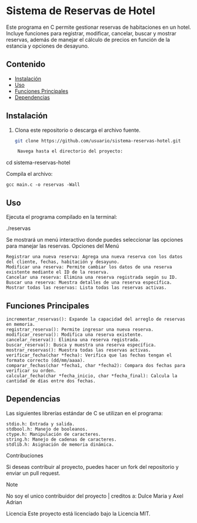 # Sistema de Reservas de Hotel

Este programa en C permite gestionar reservas de habitaciones en un hotel. Incluye funciones para registrar, modificar, cancelar, buscar y mostrar reservas, además de manejar el cálculo de precios en función de la estancia y opciones de desayuno.

## Contenido
- [Instalación](#instalación)
- [Uso](#uso)
- [Funciones Principales](#funciones-principales)
- [Dependencias](#dependencias)

## Instalación

1. Clona este repositorio o descarga el archivo fuente.
   ```bash
   git clone https://github.com/usuario/sistema-reservas-hotel.git

    Navega hasta el directorio del proyecto:

cd sistema-reservas-hotel

Compila el archivo:

    gcc main.c -o reservas -Wall

## Uso

Ejecuta el programa compilado en la terminal:

./reservas

Se mostrará un menú interactivo donde puedes seleccionar las opciones para manejar las reservas.
Opciones del Menú

    Registrar una nueva reserva: Agrega una nueva reserva con los datos del cliente, fechas, habitación y desayuno.
    Modificar una reserva: Permite cambiar los datos de una reserva existente mediante el ID de la reserva.
    Cancelar una reserva: Elimina una reserva registrada según su ID.
    Buscar una reserva: Muestra detalles de una reserva específica.
    Mostrar todas las reservas: Lista todas las reservas activas.

## Funciones Principales

    incrementar_reservas(): Expande la capacidad del arreglo de reservas en memoria.
    registrar_reserva(): Permite ingresar una nueva reserva.
    modificar_reserva(): Modifica una reserva existente.
    cancelar_reserva(): Elimina una reserva registrada.
    buscar_reserva(): Busca y muestra una reserva específica.
    mostrar_reservas(): Muestra todas las reservas activas.
    verificar_fecha(char *fecha): Verifica que las fechas tengan el formato correcto (dd/mm/aaaa).
    comparar_fechas(char *fecha1, char *fecha2): Compara dos fechas para verificar su orden.
    calcular_fecha(char *fecha_inicio, char *fecha_final): Calcula la cantidad de días entre dos fechas.

## Dependencias

Las siguientes librerías estándar de C se utilizan en el programa:

    stdio.h: Entrada y salida.
    stdbool.h: Manejo de booleanos.
    ctype.h: Manipulación de caracteres.
    string.h: Manejo de cadenas de caracteres.
    stdlib.h: Asignación de memoria dinámica.

Contribuciones

Si deseas contribuir al proyecto, puedes hacer un fork del repositorio y enviar un pull request.
> [!NOTE]
> No soy el unico contribuidor del proyecto | creditos a: Dulce Maria y Axel Adrian

Licencia
Este proyecto está licenciado bajo la Licencia MIT.
